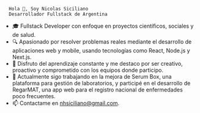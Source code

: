      Hola 👋, Soy Nicolas Siciliano
      Desarrollador Fullstack de Argentina
      
- 🎓 Fullstack Developer con enfoque en proyectos científicos, sociales y de salud.
- 🔍 Apasionado por resolver problemas reales mediante el desarrollo de aplicaciones web y mobile, usando tecnologías como React, Node.js y Next.js.
- 🚀 Disfruto del aprendizaje constante y me destaco por ser creativo, proactivo y comprometido con los equipos donde participo.
- 🧪 Actualmente sigo trabajando en la mejora de Serum Box, una plataforma para gestión de laboratorios, y participé en el desarrollo de RegarMAT, una app web para el registro nacional de enfermedades poco frecuentes.
- 📫 Contactame en nhsiciliano@gmail.com.

<!---
nhsiciliano/nhsiciliano is a ✨ special ✨ repository because its `README.md` (this file) appears on your GitHub profile.
You can click the Preview link to take a look at your changes.
--->
